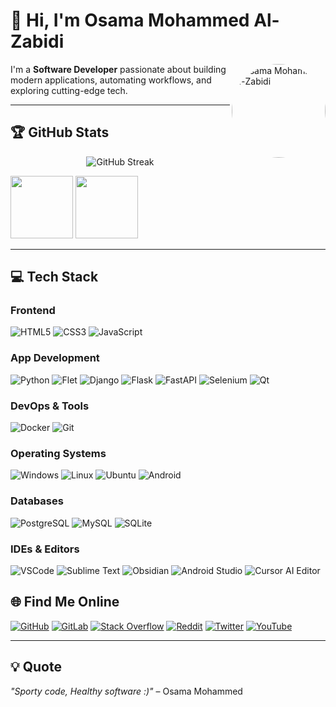 # 👋 Hi, I'm Osama Mohammed Al-Zabidi

<a href="https://app.daily.dev/osamalzabidi">
  <img align="right" width="150" style="border-radius:50%" src="https://api.daily.dev/devcards/a3b52d2e4b9e4530b8bc0c3d79107b26.png?r=mdi" alt="Osama Mohammed Al-Zabidi"/>
</a>

I'm a **Software Developer** passionate about building modern applications, automating workflows, and exploring cutting-edge tech.  

---

## 🏆 GitHub Stats

<p align="center">
  <img src="https://github-readme-streak-stats.herokuapp.com/?user=osamalzabidi&theme=gruvbox&hide_border=true" alt="GitHub Streak"/>
</p>

<p align="left">
  <img height="100em" src="https://github-readme-stats.vercel.app/api?username=osamalzabidi&show_icons=true&theme=gruvbox&count_private=true&hide_border=true"/>
  <img height="100em" src="https://github-readme-stats.vercel.app/api/top-langs/?username=osamalzabidi&layout=compact&theme=gruvbox"/>
</p>


---

## 💻 Tech Stack

### Frontend
![HTML5](https://img.shields.io/badge/HTML5-E34F26?style=for-the-badge&logo=html5&logoColor=white)
![CSS3](https://img.shields.io/badge/CSS3-1572B6?style=for-the-badge&logo=css3&logoColor=white)
![JavaScript](https://img.shields.io/badge/JavaScript-F7DF1E?style=for-the-badge&logo=javascript&logoColor=black)

### App Development
![Python](https://img.shields.io/badge/Python-FFD43B?style=for-the-badge&logo=python&logoColor=darkgreen)
![Flet](https://img.shields.io/badge/Flet-59BBE8?style=for-the-badge&logo=flutter&logoColor=white)
![Django](https://img.shields.io/badge/Django-092E20?style=for-the-badge&logo=django&logoColor=green)
![Flask](https://img.shields.io/badge/Flask-gray?style=for-the-badge&logo=flask&logoColor=black)
![FastAPI](https://img.shields.io/badge/FastAPI-092E20?style=for-the-badge&logo=fastapi&logoColor=darkgreen)
![Selenium](https://img.shields.io/badge/Selenium-43B02A?style=for-the-badge&logo=selenium&logoColor=white)
![Qt](https://img.shields.io/badge/Qt-41CD52?style=for-the-badge&logo=qt&logoColor=white)

### DevOps & Tools
![Docker](https://img.shields.io/badge/Docker-2CA5E0?style=for-the-badge&logo=docker&logoColor=white)
![Git](https://img.shields.io/badge/Git-000000?style=for-the-badge&logo=git&logoColor=white)

### Operating Systems
![Windows](https://img.shields.io/badge/Windows-0078D6?style=for-the-badge&logo=windows&logoColor=white)
![Linux](https://img.shields.io/badge/Linux-fcd668?style=for-the-badge&logo=linux&logoColor=black)
![Ubuntu](https://img.shields.io/badge/Ubuntu-5753ea?style=for-the-badge&logo=ubuntu&logoColor=orange)
![Android](https://img.shields.io/badge/Android-3DDC84?style=for-the-badge&logo=android&logoColor=white)

### Databases
![PostgreSQL](https://img.shields.io/badge/PostgreSQL-0078D6?style=for-the-badge&logo=postgresql&logoColor=white)
![MySQL](https://img.shields.io/badge/MySQL-blue?style=for-the-badge&logo=mysql&logoColor=white)
![SQLite](https://img.shields.io/badge/SQLite-blue?style=for-the-badge&logo=sqlite&logoColor=white)

### IDEs & Editors
![VSCode](https://img.shields.io/badge/VSCode-0078D4?style=for-the-badge&logo=visual-studio-code&logoColor=white)
![Sublime Text](https://img.shields.io/badge/Sublime_Text-%23575757.svg?&style=for-the-badge&logo=sublime-text&logoColor=important)
![Obsidian](https://img.shields.io/badge/Obsidian-blueviolet?style=for-the-badge)
![Android Studio](https://img.shields.io/badge/Android_Studio-90E59A?style=for-the-badge&logo=android-studio&logoColor=green)
![Cursor AI Editor](https://img.shields.io/badge/Cursor-4D4D4D?style=for-the-badge&logo=cursor&logoColor=white)

## 🌐 Find Me Online

[![GitHub](https://img.shields.io/badge/GitHub-100000?style=for-the-badge&logo=github&logoColor=white)](https://github.com/osamalzabidi)
[![GitLab](https://img.shields.io/badge/GitLab-330F63?style=for-the-badge&logo=gitlab&logoColor=white)](https://gitlab.com/osamalzabidi)
[![Stack Overflow](https://img.shields.io/badge/Stack_Overflow-FE7A16?style=for-the-badge&logo=stack-overflow&logoColor=white)](https://stackoverflow.com/users/21057272/osamalzabidi)
[![Reddit](https://img.shields.io/badge/Reddit-FF4500?style=for-the-badge&logo=reddit&logoColor=white)](https://www.reddit.com/user/osamalzabidi)
[![Twitter](https://img.shields.io/badge/Twitter-1DA1F2?style=for-the-badge&logo=twitter&logoColor=white)](https://twitter.com/osamalzabidi)
[![YouTube](https://img.shields.io/badge/YouTube-FF0000?style=for-the-badge&logo=youtube&logoColor=white)](https://www.youtube.com/@osamalzabidi)

---

## 💡 Quote
*"Sporty code, Healthy software :)"* – Osama Mohammed
